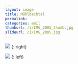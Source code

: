```yaml
---
layout: image
title: Mühlbachtal
permalink: 
categories: emil
thumburl: /i/IMG_2095_thumb.jpg
slideurl: /i/IMG_2095.jpg 
---
```

![]({{site.url}}/i/IMG_2095.jpg)
{:.right}

![]({{site.url}}/i/IMG_2099.jpg)
{:.left}


